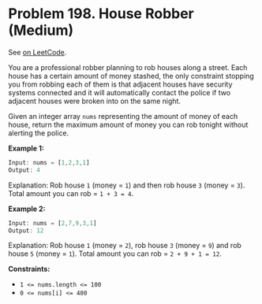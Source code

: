 Problem 198. House Robber (Medium)
==================================

See [on LeetCode](https://leetcode.com/problems/house-robber/).

You are a professional robber planning to rob houses along a street. Each house has a certain amount of money stashed, the only constraint stopping you from robbing each of them is that adjacent houses have security systems connected and it will automatically contact the police if two adjacent houses were broken into on the same night.

Given an integer array `nums` representing the amount of money of each house, return the maximum amount of money you can rob tonight without alerting the police.

**Example 1:**

```Rust
Input: nums = [1,2,3,1]
Output: 4
```

Explanation: Rob house `1` (money = `1`) and then rob house `3` (money = `3`).
Total amount you can rob = `1 + 3 = 4`.

**Example 2:**

```Rust
Input: nums = [2,7,9,3,1]
Output: 12
```

Explanation: Rob house `1` (money = `2`), rob house `3` (money = `9`) and rob house `5` (money = `1`).
Total amount you can rob = `2 + 9 + 1 = 12`.

**Constraints:**

* `1 <= nums.length <= 100`
* `0 <= nums[i] <= 400`
